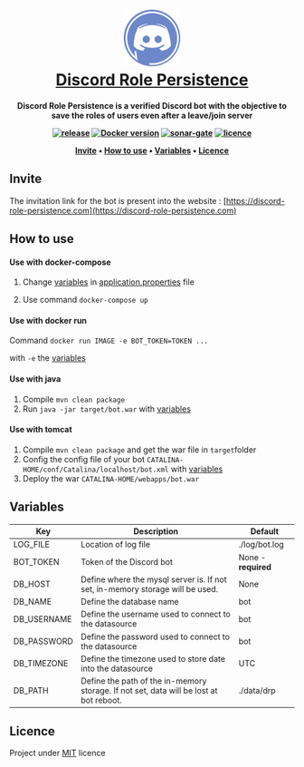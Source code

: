 
<h1 align="center">
  <a href="https://discord-role-persistence.com"><img src="https://raw.githubusercontent.com/brandonfl/discord-role-persistence/assets/discord-role-persistence-logo.png" width="100"/></a>
  <br>
  <a href="https://discord-role-persistence.com">Discord Role Persistence</a>
  <br>
</h1>
<h4 align="center"> Discord Role Persistence is a verified Discord bot with the objective to save the roles of users even after a leave/join server

<p align="center">
  <a href="https://github.com/brandonfl/discord-role-persistence/releases"><img src="https://img.shields.io/github/v/release/brandonfl/discord-role-persistence" alt="release"></a>
  <a href="https://hub.docker.com/r/brandonfl/discord-role-persistence"><img src="https://img.shields.io/docker/v/brandonfl/discord-role-persistence/latest?label=Docker%20version" alt="Docker version"></a>
  <a href="https://sonarcloud.io/dashboard?id=brandonfl_discord-role-persistence"><img src="https://sonarcloud.io/api/project_badges/measure?project=brandonfl_discord-role-persistence&metric=alert_status" alt="sonar-gate"></a>
  <a href="https://github.com/brandonfl/discord-role-persistence/blob/master/LICENSE"><img src="https://img.shields.io/github/license/brandonfl/discord-role-persistence" alt="licence"></a>
</p>

<p align="center">
  <a href="#invite">Invite</a> •
  <a href="#how-to-use">How to use</a> •
  <a href="#variables">Variables</a> •
  <a href="#licence">Licence</a> 
</p>

## Invite
The invitation link for the bot is present into the website : [https://discord-role-persistence.com](https://discord-role-persistence.com)

## How to use
#### Use with docker-compose
1. Change <a href="#variables">variables</a> in [application.properties](https://github.com/brandonfl/discord-role-persistence/blob/master/src/main/resources/application.properties) file

2. Use command `docker-compose up`

#### Use with docker run
Command 
`docker run IMAGE -e BOT_TOKEN=TOKEN ...` 

with `-e` the <a href="#variables">variables</a>

#### Use with java
1. Compile `mvn clean package`
2. Run `java -jar target/bot.war` with <a href="#variables">variables</a>

#### Use with tomcat
1. Compile `mvn clean package` and get the war file in `target`folder
2. Config the config file of your bot `CATALINA-HOME/conf/Catalina/localhost/bot.xml` with <a href="#variables">variables</a>
3. Deploy the war `CATALINA-HOME/webapps/bot.war`

## Variables

| Key | Description | Default |
|--|--|--|
| LOG_FILE | Location of log file | ./log/bot.log |
| BOT_TOKEN | Token of the Discord bot | None - **required** |
| DB_HOST | Define where the mysql server is. If not set, in-memory storage will be used. | None |
| DB_NAME | Define the database name | bot|
| DB_USERNAME | Define the username used to connect to the datasource | bot |
| DB_PASSWORD | Define the password used to connect to the datasource | bot |
| DB_TIMEZONE | Define the timezone used to store date into the datasource | UTC |
| DB_PATH | Define the path of the in-memory storage. If not set, data will be lost at bot reboot. | ./data/drp |

## Licence

Project under [MIT](https://github.com/brandonfl/discord-role-persistence/blob/master/LICENSE) licence
